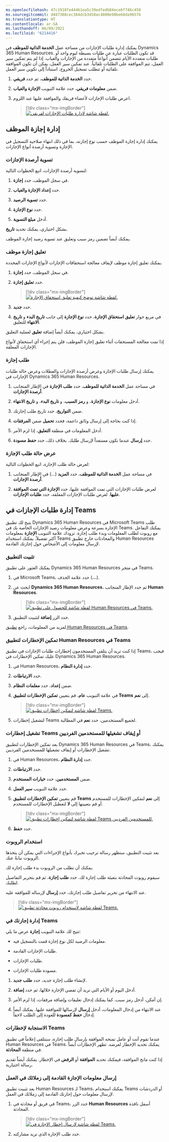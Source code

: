 ```yaml
---
ms.openlocfilehash: 47c1918fe44461ea5c39edfedb84ece6f746c458
ms.sourcegitcommit: d487308cec364dcb3458ac4800e98be68da96576
ms.translationtype: HT
ms.contentlocale: ar-SA
ms.lasthandoff: 06/09/2021
ms.locfileid: "6214416"
---
```

يمكنك إدارة طلبات الإجازات من مساحة عمل **الخدمة الذاتية للموظف** في Dynamics 365 Human Resources. قد تكون الطلبات عبارة عن طلبات بسيطة ليوم واحد أو طلبات متعددة الأيام تتضمن أنواعاً متعددة من الإجازات والغياب. إذا لم يتم تمكين سير العمل، تتم الموافقة على الطلبات تلقائياً. عند تمكين سير العمل، يمكن أن تكون الموافقة تلقائية أو تتطلب تسجيل الخروج، استناداً إلى تكوين سير العمل.

1.  حدد **الخدمة الذاتية للموظف**، ثم حدد **فريقي**.

1.  ضمن **معلومات فريقي**، حدد علامة التبويب **الإجازة والغياب**.

1.  اعرض طلبات الإجازات لأعضاء فريقك والموافقة عليها عند اللزوم.

    > [!div class="mx-imgBorder"]
    > [![لقطة شاشة لإدارة طلبات الإجازات لفريقي.](../media/hr-leave-absence-manage-requests.png)](../media/hr-leave-absence-manage-requests.png#lightbox)

## <a name="manage-employee-leave"></a>إدارة إجازة الموظف

يمكنك إدارة إجازة الموظف حسب نوع إجازته، بما في ذلك انتهاء صلاحية التسجيل في الإجازة وتسوية أرصدة أنواع الإجازات.

### <a name="adjust-leave-balances"></a>تسوية أرصدة الإجازات
لتسوية أرصدة الإجازات، اتبع الخطوات التالية:

1. في سجل الموظف، حدد **إجازة**.

1. حدد **إعداد الإجازة والغياب**.

1. حدد **تسوية الرصيد**.

1. حدد **نوع الإجازة**.

1. أدخل **مبلغ التسوية**.

بشكل اختياري، يمكنك تحديد **تاريخ**.

يمكنك أيضاً تضمين رمز سبب وتعليق عند تسوية رصيد إجازة الموظف.

### <a name="suspend-leave-for-an-employee"></a>تعليق إجازة موظف

يمكنك تعليق إجازة موظف لإيقاف معالجة استحقاقات الإجازات لأنواع الإجازات المحددة.

1.  في سجل الموظف، حدد **إجازة**.

1.  حدد **تعليق إجازة**.

    > [!div class="mx-imgBorder"]
    > [![لقطة شاشة توضح كيفية تعليق استحقاق الإجازة.](../media/hr-leave-absence-accrue-suspend.png)](../media/hr-leave-absence-accrue-suspend.png#lightbox)

1.  حدد **جديد**.

1.  في مربع حوار **تعليق استحقاق الإجازة**، حدد **نوع الإجازة** إلى جانب **تاريخ البدء** و **تاريخ الانتهاء** للتعليق.

بشكل اختياري، يمكنك أيضاً إضافة **تعليق** لعملية التعليق.

إذا تمت معالجة المستحقات أثناء تعليق إجازة الموظف، فلن يتم إجراء أي استحقاق لأنواع الإجازات المعلقة.

### <a name="request-time-off"></a>طلب إجازة

يمكنك إرسال طلبات الإجازة وعرض أرصدة الإجازات والعطلات وعرض حالة طلبات الإجازات في Dynamics 365 Human Resources.

1.  في مساحة عمل **الخدمة الذاتية للموظف**، حدد **طلب الإجازة** في الإطار المتجانب **أرصدة الإجازات**.

1.  أدخل معلومات **نوع الإجازة**، و **رمز السبب**، و **تاريخ البدء**، و **تاريخ الانتهاء**.

1.  ضمن **التواريخ**، حدد تاريخ طلب إجازتك.

1.  إذا كنت بحاجة إلى إرسال وثائق داعمة، فحدد **تحميل** ضمن **المرفقات**.

1.  أدخل المعلومات في منطقة **التعليق**، إذا لزم الأمر.

1.  حدد **إرسال** عندما تكون مستعداً لإرسال طلبك. بخلاف ذلك، حدد **حفظ مسودة**.

### <a name="view-leave-request-status"></a>عرض حالة طلب الإجازة
لعرض حالة طلب الإجازة، اتبع الخطوات التالية:

1.  في مساحة عمل **الخدمة الذاتية للموظف**، حدد **المزيد** (...) في الإطار المتجانب **أرصدة الإجازات**.

1.  لعرض طلبات الإجازات التي تمت الموافقة عليها، حدد **الإجازة التي تمت الموافقة عليها**.
    لعرض طلبات الإجازات المعلقة، حدد **طلبات الإجازات**.

## <a name="manage-leave-requests-in-teams"></a>إدارة طلبات الإجازات في Teams

يتيح لك تطبيق Dynamics 365 Human Resources في Microsoft Teams طلب الإجازة بسرعة وعرض معلومات رصيد الإجازات الخاصة بك في Teams. يمكنك التفاعل مع روبوت لطلب المعلومات وبدء طلب إجازة. تزودك علامة التبويب **الإجازة** بمعلومات أكثر تفصيلاً. يمكنك استخدام Teams والمحادثات خارج تطبيق Human Resources لإرسال معلومات إلى الأشخاص حول إجازتك القادمة.

### <a name="install-the-app"></a>تثبيت التطبيق

يمكنك العثور على تطبيق Dynamics 365 Human Resources في متجر Teams.

1.  في Microsoft Teams، حدد علامة الحذف (**...**).

1.  ابحث عن **Dynamics 365 Human Resources**، ثم حدد الإطار المتجانب **Human Resources**.

    > [!div class="mx-imgBorder"]
    > [![لقطة شاشة للحصول على تطبيق Human Resources في Teams.](../media/hr-leave-absence-teams-app-tile.png)](../media/hr-leave-absence-teams-app-tile.png#lightbox)

1.  حدد الزر **إضافة** لتثبيت التطبيق.

لمزيد من المعلومات، راجع [تطبيق Human Resources في Teams](/dynamics365/human-resources/hr-admin-teams-leave-app/?azure-portal=true).

### <a name="enable-notifications-for-the-human-resources-app-in-teams"></a>تمكين الإخطارات لتطبيق Human Resources في Teams

إذا كنت تريد أن يتلقى المستخدمون إخطارات طلبات الإجازات في تطبيق Teams، فيجب عليك تمكين الإخطارات في Dynamics 365 Human Resources.

1.  في Human Resources، حدد **إدارة النظام**.

1.  حدد **الارتباطات**.

1.  ضمن **إعداد**، حدد **معلمات النظام**.

1.  في علامة التبويب **عام**، قم بتعيين **تمكين الإخطارات لتطبيق Teams** إلى **نعم**.

    > [!div class="mx-imgBorder"]
    > [![لقطة شاشة لتمكين إخطارات تطبيق Teams.](../media/hr-leave-absence-teams-notifications-enable.png)](../media/hr-leave-absence-teams-notifications-enable.png#lightbox)

1.  لتشغيل إخطارات Teams لجميع المستخدمين، حدد **نعم** في المطالبة.

### <a name="turn-on-or-turn-off-teams-notifications-for-individual-users"></a>تشغيل إخطارات Teams أو إيقاف تشغيلها للمستخدمين الفرديين

بعد تمكين الإخطارات لتطبيق Dynamics 365 Human Resources في Teams، يمكنك تشغيل الإخطارات أو إيقاف تشغيلها للمستخدمين الفرديين.

1.  في Human Resources، حدد **إدارة النظام**.

1.  حدد **الارتباطات**.

1.  ضمن **المستخدمين**، حدد **خيارات المستخدم**.

1.  حدد علامة التبويب **سير العمل**.

1.  قم بتعيين **تمكين الإخطارات لتطبيق Teams** إلى **نعم** لتمكين الإخطارات للمستخدم أو قم بتعيينها إلى **لا** لتعطيل الإخطارات للمستخدم.

    > [!div class="mx-imgBorder"]
    > [![لقطة شاشة لتمكين إخطارات تطبيق Teams للمستخدمين الفرديين.](../media/hr-leave-absence-teams-notifications-individual.png)](../media/hr-leave-absence-teams-notifications-individual.png#lightbox)

1.  حدد **حفظ**.

### <a name="use-the-bot"></a>استخدام الروبوت

بعد تثبيت التطبيق، ستظهر رسالة ترحيب تخبرك بأنواع الإجراءات التي يمكن أن يتخذها الروبوت نيابةً عنك.

يمكنك أن تطلب من الروبوت بدء طلب إجازة لك.

سيقوم روبوت المحادثة بتعبئة طلب إجازة لك. حدد **طلب إجازة**، ثم قم بتحرير التفاصيل لطلبك.

عند الانتهاء من تحرير تفاصيل طلب إجازتك، حدد **إرسال** لإرساله للموافقة عليه.

> [!div class="mx-imgBorder"]
> [![لقطة شاشة لاستخدام روبوت محادثة تطبيق Teams.](../media/hr-leave-absence-teams-bot.png)](../media/hr-leave-absence-teams-bot.png#lightbox)

### <a name="manage-your-leave-in-teams"></a>إدارة إجازتك في Teams

تتيح لك علامة التبويب **إجازة** عرض ما يلي:

- معلومات الرصيد لكل نوع إجازة قمت بالتسجيل فيه.

- طلبات الإجازات القادمة.

- طلبات الإجازات.

- مسودة طلبات الإجازات.

1.  لإنشاء طلب إجازة جديد، حدد **طلب جديد**.

1.  أدخل اليوم أو الأيام التي تريد أن تقضي الإجازة خلالها، ثم حدد **إضافة**.

1.  إن أمكن، أدخل رمز سبب. كما يمكنك إدخال تعليقات وإضافة مرفقات، إذا لزم الأمر.

1.  عند الانتهاء من إدخال المعلومات، أدخل **إرسال** لإرسالها للموافقة عليها. يمكنك أيضاً إدخال **حفظ كمسودة** للعودة إلى الطلب لاحقاً.

### <a name="respond-to-teams-notifications"></a>الاستجابة لإخطارات Teams

عندما تقوم أنت أو عامل تمنحه الموافقة بإرسال طلب إجازة، ستتلقى إعلاماً في تطبيق Human Resources في Teams.
يمكنك تحديد الإخطار لعرضه. تظهر الإخطارات أيضاً في منطقة **المحادثة**.

إذا كنت مانح الموافقة، فيمكنك تحديد **الموافقة** أو **الرفض** في الإخطار. يمكنك أيضاً تقديم رسالة اختيارية.

### <a name="send-upcoming-time-off-information-to-your-coworkers"></a>إرسال معلومات الإجازة القادمة إلى زملائك في العمل

بعد تثبيت تطبيق Human Resources لـ Teams، يمكنك استخدام Teams أو الدردشات لإرسال معلومات حول إجازتك القادمة إلى زملائك في العمل.

1.  في فريق أو محادثة في Teams، حدد الزر **Human Resources** أسفل نافذة المحادثة.

    > [!div class="mx-imgBorder"]
    > [![لقطة شاشة لإرسال إخطار الإجازة في Teams.](../media/hr-leave-absence-teams-send-notification.png)](../media/hr-leave-absence-teams-send-notification.png#lightbox)

1. حدد طلب الإجازة الذي تريد مشاركته.
